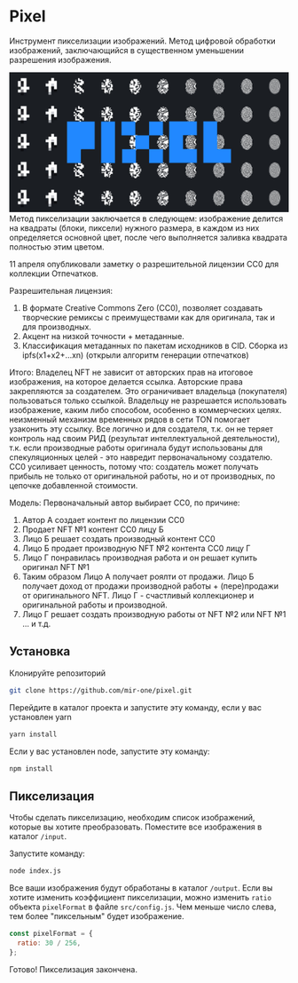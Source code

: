 # Pixel
Инструмент пикселизации изображений. Метод цифровой обработки изображений, заключающийся в существенном уменьшении разрешения изображения.

![](https://github.com/mir-one/pixel/blob/main/banner.png)
Метод пикселизации заключается в следующем: изображение делится на квадраты (блоки, пиксели) нужного размера, в каждом из них определяется основной цвет, после чего выполняется заливка квадрата полностью этим цветом.

11 апреля опубликовали заметку о разрешительной лицензии CC0 для коллекции Отпечатков.
 
Разрешительная лицензия:
1. В формате Creative Commons Zero (CC0), позволяет создавать творческие ремиксы с преимуществами как для оригинала, так и для производных.
2. Акцент на низкой точности + метаданные.
3. Классификация метаданных по пакетам исходников в CID. Сборка из ipfs(x1+x2+...xn) (открыли алгоритм генерации отпечатков)

Итого: Владелец NFT не зависит от авторских прав на итоговое изображения, на которое делается ссылка. Авторские права закрепляются за создателем. Это ограничивает владельца (покупателя) пользоваться только ссылкой. Владельцу не разрешается использовать изображение, каким либо способом, особенно в коммерческих целях. неизменный механизм временных рядов в сети TON помогает узаконить эту ссылку. Все логично и для создателя, т.к. он не теряет контроль над своим РИД (результат интеллектуальной деятельности), т.к. если производные работы оригинала будут использованы для спекуляционных целей - это навредит первоначальному создателю. CC0 усиливает ценность, потому что: создатель может получать прибыль не только от оригинальной работы, но и от производных, по цепочке добавленной стоимости. 

Модель: Первоначальный автор выбирает CC0, по причине:
1. Автор А создает контент по лицензии CC0
2. Продает NFT №1 контент CC0 лицу Б
3. Лицо Б решает создать производный контент CC0
4. Лицо Б продает производную NFT №2 контента CC0 лицу Г
5. Лицо Г понравилась производная работа и он решает купить оригинал NFT №1
6. Таким образом Лицо А получает роялти от продажи. Лицо Б получает доход от продажи производной работы + (пере)продажи от оригинального NFT. Лицо Г - счастливый коллекционер и оригинальной работы и производной.
7. Лицо Г решает создать производную работы от NFT №2 или NFT №1  ... и т.д.

## Установка

Клонируйте репозиторий 
```sh
git clone https://github.com/mir-one/pixel.git
```

Перейдите в каталог проекта и запустите эту команду, если у вас установлен yarn

```sh
yarn install
```

Если у вас установлен node, запустите эту команду:

```sh
npm install
```

## Пикселизация

Чтобы сделать пикселизацию, необходим список изображений, которые вы хотите преобразовать. Поместите все изображения в каталог `/input`.

Запустите команду:

```sh
node index.js
```

Все ваши изображения будут обработаны в каталог `/output`.
Если вы хотите изменить коэффициент пикселизации, можно изменить `ratio` объекта `pixelFormat` в файле `src/config.js`. Чем меньше число слева, тем более "пиксельным" будет изображение.

```js
const pixelFormat = {
  ratio: 30 / 256,
};
```
Готово! Пикселизация закончена.
